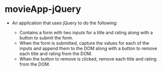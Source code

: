 # movieApp-jQuery

- An application that uses jQuery to do the following:

    - Contains a form with two inputs for a title and  rating along with a button to submit the form.
    - When the form is submitted, capture the values for each of the inputs and append them to the DOM along with a button to remove each title and rating from the DOM.
    - When the button to remove is clicked, remove each title and rating from the DOM.